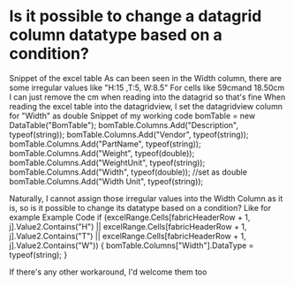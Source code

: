 
# Is it possible to change a datagrid column datatype based on a condition?

Snippet of the excel table
As can been seen in the Width column, there are some irregular values like "H:15 ,T:5, W:8.5"
For cells like 59cmand 18.50cm I can just remove the cm when reading into the datagrid so that's fine
When reading the excel table into the datagridview, I set the datagridview column for "Width" as double
Snippet of my working code
        bomTable = new DataTable("BomTable");
        bomTable.Columns.Add("Description", typeof(string));
        bomTable.Columns.Add("Vendor", typeof(string));
        bomTable.Columns.Add("PartName", typeof(string));
        bomTable.Columns.Add("Weight", typeof(double));
        bomTable.Columns.Add("WeightUnit", typeof(string));
        bomTable.Columns.Add("Width", typeof(double)); //set as double
        bomTable.Columns.Add("Width Unit", typeof(string));

Naturally, I cannot assign those irregular values into the Width Column as it is, so is it possible to change its datatype based on a condition? Like for example
Example Code
if (excelRange.Cells[fabricHeaderRow + 1, j].Value2.Contains("H") || 
excelRange.Cells[fabricHeaderRow + 1, j].Value2.Contains("T") ||
excelRange.Cells[fabricHeaderRow + 1, j].Value2.Contains("W"))
{
  bomTable.Columns["Width"].DataType = typeof(string);
}

If there's any other workaround, I'd welcome them too

        